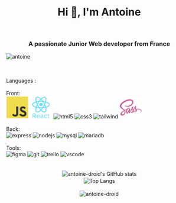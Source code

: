 <h1 align="center">Hi 👋, I'm Antoine</h1>
<br />
<h3 align="center">A passionate Junior Web developer from France</h3>
<p align="left"> <img src="https://komarev.com/ghpvc/?username=antoine-droid&label=Profile%20views&color=0e75b6&style=flat" alt="antoine" /> </p>
<br />
<br />
Languages :
<br />
<br />
<div display: inline-block;>
Front:
<br />
<div align="left" display: inline-block;>
 <img src="https://raw.githubusercontent.com/devicons/devicon/master/icons/javascript/javascript-original.svg" alt="javascript" width="60" height="60"/>
 <img src="https://raw.githubusercontent.com/devicons/devicon/master/icons/react/react-original-wordmark.svg" alt="react" width="60" height="60"/> 
 <img src="https://cdn.jsdelivr.net/gh/devicons/devicon/icons/html5/html5-original-wordmark.svg" alt="html5" width="60" height="60"/>
<img src="https://cdn.jsdelivr.net/gh/devicons/devicon/icons/css3/css3-original-wordmark.svg" alt="css3" width="60" height="60"/>
<img src="https://www.vectorlogo.zone/logos/tailwindcss/tailwindcss-icon.svg" alt="tailwind" width="60" height="60"/> 
 <img src="https://raw.githubusercontent.com/devicons/devicon/master/icons/sass/sass-original.svg" alt="sass" width="60" height="60"/> 
</div>
<br />
Back:
<br />
<div display: inline-block;>
  <img src="https://img.shields.io/badge/express.js-%23404d59.svg?style=for-the-badge&logo=express&logoColor=%2361DAFB"alt="express" width="85" height="60"/> 
  <img src="https://cdn.jsdelivr.net/gh/devicons/devicon/icons/nodejs/nodejs-plain-wordmark.svg"  alt="nodejs" width="60" height="60"/> 
  <img src="https://cdn.jsdelivr.net/gh/devicons/devicon/icons/mysql/mysql-original-wordmark.svg" alt="mysql" width="60" height="60"/> 
  <img src="https://img.shields.io/badge/MariaDB-003545?style=for-the-badge&logo=mariadb&logoColor=white" alt="mariadb" width="85" height="60"/> 
</div>
<br />
Tools:
<br />
<div display: inline-block;>
<img src="https://www.vectorlogo.zone/logos/figma/figma-icon.svg" alt="figma" width="60" height="60"/>
<img src="https://www.vectorlogo.zone/logos/git-scm/git-scm-icon.svg" alt="git" width="60" height="60"/>
<img src="https://cdn.jsdelivr.net/gh/devicons/devicon/icons/trello/trello-plain-wordmark.svg"alt="trello" width="60" height="60"/>
<img src="https://cdn.jsdelivr.net/gh/devicons/devicon/icons/vscode/vscode-original-wordmark.svg"alt="vscode" width="60" height="60"/>
</div>
<br />
<br />
<div display: flex;>
<div align="center">
<img align="center" src="https://github-profile-summary-cards.vercel.app/api/cards/profile-details?username=antoine-droid&theme=solarized_dark" alt="antoine-droid's GitHub stats" /></div> <div align="center">
<img align="center" src="https://kasroudra-stats-card.onrender.com/lang?user=antoine-droid&theme=react&layout=compact&type=donut&width=300&height=500&minimum=0.1&max_lang=8" alt="Top Langs"/>  
</div>
</div>
<div align="center">
<br />
<img align="center" src="https://github-profile-trophy.vercel.app/?username=antoine-droid" alt="antoine-droid" />
</div>
